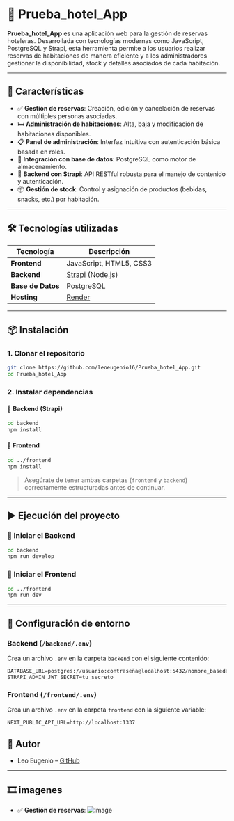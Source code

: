 # 🏨 Prueba_hotel_App

**Prueba_hotel_App** es una aplicación web para la gestión de reservas hoteleras. Desarrollada con tecnologías modernas como JavaScript, PostgreSQL y Strapi, esta herramienta permite a los usuarios realizar reservas de habitaciones de manera eficiente y a los administradores gestionar la disponibilidad, stock y detalles asociados de cada habitación.

---

## 🚀 Características

- ✅ **Gestión de reservas**: Creación, edición y cancelación de reservas con múltiples personas asociadas.
- 🛏️ **Administración de habitaciones**: Alta, baja y modificación de habitaciones disponibles.
- 📋 **Panel de administración**: Interfaz intuitiva con autenticación básica basada en roles.
- 💾 **Integración con base de datos**: PostgreSQL como motor de almacenamiento.
- 🧠 **Backend con Strapi**: API RESTful robusta para el manejo de contenido y autenticación.
- 📦 **Gestión de stock**: Control y asignación de productos (bebidas, snacks, etc.) por habitación.

---

## 🛠️ Tecnologías utilizadas

| Tecnología | Descripción |
|-----------|-------------|
| **Frontend** | JavaScript, HTML5, CSS3 |
| **Backend** | [Strapi](https://strapi.io/) (Node.js) |
| **Base de Datos** | PostgreSQL |
| **Hosting** | [Render](https://render.com/) |

---

## 📦 Instalación

### 1. Clonar el repositorio

```bash
git clone https://github.com/leoeugenio16/Prueba_hotel_App.git
cd Prueba_hotel_App
```

### 2. Instalar dependencias

#### 🔹 Backend (Strapi)

```bash
cd backend
npm install
```

#### 🔹 Frontend

```bash
cd ../frontend
npm install
```

> Asegúrate de tener ambas carpetas (`frontend` y `backend`) correctamente estructuradas antes de continuar.

---

## ▶️ Ejecución del proyecto

### 🔹 Iniciar el Backend

```bash
cd backend
npm run develop
```

### 🔹 Iniciar el Frontend

```bash
cd ../frontend
npm run dev
```

---

## 🔐 Configuración de entorno

### Backend (`/backend/.env`)

Crea un archivo `.env` en la carpeta `backend` con el siguiente contenido:

```env
DATABASE_URL=postgres://usuario:contraseña@localhost:5432/nombre_basedatos
STRAPI_ADMIN_JWT_SECRET=tu_secreto
```

### Frontend (`/frontend/.env`)

Crea un archivo `.env` en la carpeta `frontend` con la siguiente variable:

```env
NEXT_PUBLIC_API_URL=http://localhost:1337
```

## 🤝 Autor

- Leo Eugenio – [GitHub](https://github.com/leoeugenio16)

---


## 🎞️ imagenes

- ✅ **Gestión de reservas**:
![image](https://github.com/user-attachments/assets/7845f708-c240-4f50-882a-fabd7b700753)



